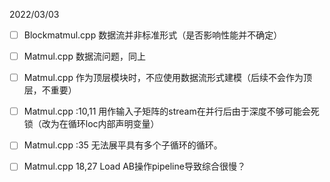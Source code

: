 2022/03/03

- [ ] Blockmatmul.cpp 数据流并非标准形式（是否影响性能并不确定）

- [ ] Matmul.cpp 数据流问题，同上

- [ ] Matmul.cpp 作为顶层模块时，不应使用数据流形式建模（后续不会作为顶层，不重要）

- [ ] Matmul.cpp :10,11 用作输入子矩阵的stream在并行后由于深度不够可能会死锁（改为在循环loc内部声明变量）

- [ ] Matmul.cpp :35 无法展平具有多个子循环的循环。

- [ ] Matmul.cpp 18,27 Load AB操作pipeline导致综合很慢？
